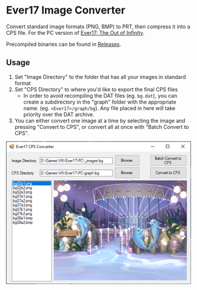 # Ever17 Image Converter
Convert standard image formats (PNG, BMP) to PRT, then compress it into a CPS file. For the PC version of  [Ever17: The Out of Infinity](https://vndb.org/v17).

Precompiled binaries can be found in [Releases](https://github.com/arsym-dev/Ever17-CPS-Converter/releases).

## Usage
1. Set "Image Directory" to the folder that has all your images in standard format
2. Set "CPS Directory" to where you'd like to export the final CPS files
    - In order to avoid recompiling the DAT files (eg. `bg.dat`), you can create a subdirectory in the "graph" folder with the appropriate name. (eg. `<Ever17>/graph/bg`). Any file placed in here will take priority over the DAT archive.
3. You can either convert one image at a time by selecting the image and pressing "Convert to CPS", or convert all at once with "Batch Convert to CPS".

![Main UI](img/main.png)